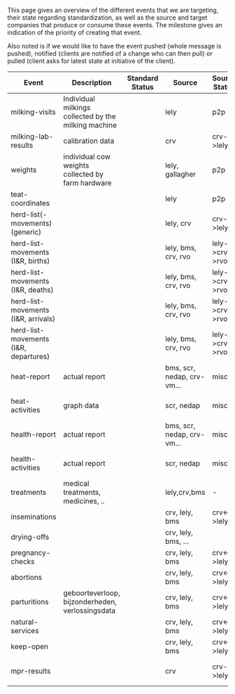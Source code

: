 This page gives an overview of the different events that we are targeting, their state regarding standardization, as well as the source and target companies that produce or consume these events. The milestone gives an indication of the priority of creating that event.

Also noted is if we would like to have the event pushed (whole message is pushed), notified (clients are notified of a change who can then pull) or pulled (client asks for latest state at initiative of the client).

Event | Description | Standard Status |Source | Source Status | Target | Target Status | Push/Pull | Milestone
--- | --- | --- | --- | --- | --- | --- | --- | --- |
milking-visits |Individual milkings collected by the milking machine|| lely | p2p | crv | p2p | push | 1
milking-lab-results |calibration data|| crv | crv->lely | lely | crv->lely | pull |1
weights |individual cow weights collected by farm hardware|| lely, gallagher | p2p | crv, bms | p2p | pull |1
teat-coordinates ||| lely | p2p | crv, bms | p2p | pull |1
herd-list(-movements) (generic) ||| lely, crv | crv->lely | lely, crv | crv->lely | notify, pull | 2
herd-list-movements (I&R, births) ||| lely, bms, crv, rvo | lely->crv->rvo | lely, bms, crv, rvo | lely->crv->rvo | notify, pull |2
herd-list-movements (I&R, deaths) ||| lely, bms, crv, rvo | lely->crv->rvo | lely, bms, crv, rvo | lely->crv->rvo | notify, pull |2
herd-list-movements (I&R, arrivals) ||| lely, bms, crv, rvo | lely->crv->rvo | lely, bms, crv, rvo | lely->crv->rvo | notify, pull |2
herd-list-movements (I&R, departures) ||| lely, bms, crv, rvo | lely->crv->rvo | lely, bms, crv, rvo | lely->crv->rvo | notify, pull |2
heat-report | actual report || bms, scr, nedap, crv-vm... | misc | crv, lely, bms |  | push, notify, pull |3
heat-activities | graph data  || scr, nedap | misc | crv, lely, bms |  | push, notify, pull |3
health-report | actual report|| bms, scr, nedap, crv-vm... | misc | crv, lely, bms |  | push, notify, pull |3
health-activities | actual report|| scr, nedap | misc | crv, lely, bms |  | push, notify, pull |3
treatments | medical treatments, medicines, .. || lely,crv,bms | - | lely,crv,bms | - | push, notify, pull |3
inseminations ||| crv, lely, bms | crv<->lely | crv, lely, bms | crv<->lely | pull |3
drying-offs ||| crv, lely, bms, ... |  | crv, lely, bms, ... |  | notify, pull |3
pregnancy-checks ||| crv, lely, bms | crv<->lely | crv, lely, bms | crv<->lely | pull |3
abortions ||| crv, lely, bms | crv<->lely | crv, lely, bms | crv<->lely | pull |3
parturitions | geboorteverloop, bijzonderheden, verlossingsdata || crv, lely, bms | crv<->lely | crv, lely, bms | crv<->lely | pull |3
natural-services ||| crv, lely, bms | crv<->lely | crv, lely, bms | crv<->lely | pull |3
keep-open ||| crv, lely, bms | crv<->lely | crv, lely, bms | crv<->lely | pull |3
mpr-results | || crv | crv->lely | lely | crv->lely, bms | pull |4
